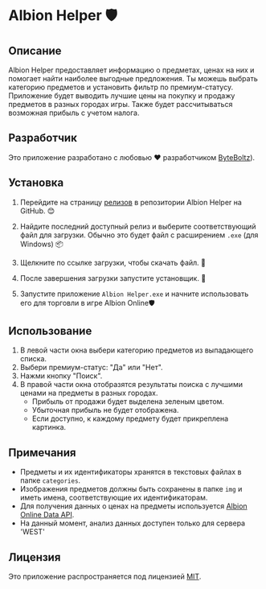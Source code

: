 # Albion Helper 🛡️

## Описание
Albion Helper предоставляет информацию о предметах, ценах на них и помогает найти наиболее выгодные предложения. Ты можешь выбрать категорию предметов и установить фильтр по премиум-статусу. Приложение будет выводить лучшие цены на покупку и продажу предметов в разных городах игры. Также будет рассчитываться возможная прибыль с учетом налога.

## Разработчик
Это приложение разработано с любовью ❤️ разработчиком [ByteBoltz](https://github.com/K1tosh1)).

## Установка
1. Перейдите на страницу [релизов](https://github.com/K1tosh1/AlbionHelper/releases) в репозитории Albion Helper на GitHub. 😊

2. Найдите последний доступный релиз и выберите соответствующий файл для загрузки. Обычно это будет файл с расширением `.exe` (для Windows) 📦

3. Щелкните по ссылке загрузки, чтобы скачать файл. 💾

4. После завершения загрузки запустите установщик. 📂

5. Запустите приложение `Albion Helper.exe` и начните использовать его для торговли в игре Albion Online🛡️


## Использование
1. В левой части окна выбери категорию предметов из выпадающего списка. 
2. Выбери премиум-статус: "Да" или "Нет".
3. Нажми кнопку "Поиск".
4. В правой части окна отобразятся результаты поиска с лучшими ценами на предметы в разных городах.
   - Прибыль от продажи будет выделена зеленым цветом.
   - Убыточная прибыль не будет отображена.
   - Если доступно, к каждому предмету будет прикреплена картинка.

## Примечания
- Предметы и их идентификаторы хранятся в текстовых файлах в папке `categories`.
- Изображения предметов должны быть сохранены в папке `img` и иметь имена, соответствующие их идентификаторам.
- Для получения данных о ценах на предметы используется [Albion Online Data API](https://www.albion-online-data.com).
- На данный момент, анализ данных доступен только для сервера 'WEST'

## Лицензия
Это приложение распространяется под лицензией [MIT](LICENSE).
